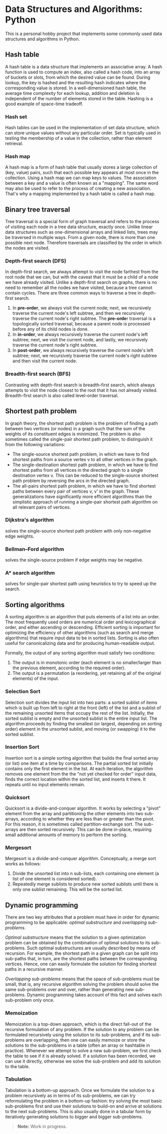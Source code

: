# Data Structures and Algorithms: Python

This is a personal hobby project that implements some commonly used data structures and algorithms in Python.

## Hash table

A hash table is a data structure that implements an associative array. A hash function is used to compute an index, also called a hash code, into an array of buckets or slots, from which the desired value can be found. During lookup, the key is hashed and the resulting hash indicates where the corresponding value is stored. In a well-dimensioned hash table, the average time complexity for each lookup, addition and deletion is independent of the number of elements stored in the table. Hashing is a good example of space-time tradeoff.

### Hash set
Hash tables can be used in the implementation of set data structure, which can store unique values without any particular order. Set is typically used in testing the membership of a value in the collection, rather than element retrieval.

### Hash map
A hash map is a form of hash table that usually stores a large collection of (key, value) pairs, such that each possible key appears at most once in the collection. Using a hash map we can map keys to values. The association between a key and a value is often known as a "mapping". The same word may also be used to refer to the process of creating a new association. That's why a mapping implemented by a hash table is called a hash map.

## Binary tree traversal

Tree traversal is a special form of graph traversal and refers to the process of visiting each node in a tree data structure, exactly once. Unlike linear data structures such as one-dimensional arrays and linked lists, trees may be traversed in multiple ways. From a given node, there is more than one possible next node. Therefore traversals are classified by the order in which the nodes are visited.

### Depth-first search (DFS)
In depth-first search, we always attempt to visit the node farthest from the root node that we can, but with the caveat that it must be a child of a node we have already visited. Unlike a depth-first search on graphs, there is no need to remember all the nodes we have visited, because a tree cannot contain cycles. There are three common ways to traverse a tree in depth-first search.

1. In **pre-order**, we always visit the current node; next, we recursively traverse the current node's left subtree, and then we recursively traverse the current node's right subtree. The **pre-orde**r traversal is a topologically sorted traversal, because a parent node is processed before any of its child nodes is done.
2. In **in-order**, we always recursively traverse the current node's left subtree; next, we visit the current node, and lastly, we recursively traverse the current node's right subtree.
3. In **post-order**, we always recursively traverse the current node's left subtree; next, we recursively traverse the current node's right subtree and then visit the current node.

### Breadth-first search (BFS)
Contrasting with depth-first search is breadth-first search, which always attempts to visit the node closest to the root that it has not already visited. Breadth-first search is also called level-order traversal.

## Shortest path problem

In graph theory, the shortest path problem is the problem of finding a path between two vertices (or nodes) in a graph such that the sum of the weights of its constituent edges is minimized. The problem is also sometimes called the single-pair shortest path problem, to distinguish it from the following variations:
* The single-source shortest path problem, in which we have to find shortest paths from a source vertex v to all other vertices in the graph.
* The single-destination shortest path problem, in which we have to find shortest paths from all vertices in the directed graph to a single destination vertex v. This can be reduced to the single-source shortest path problem by reversing the arcs in the directed graph.
* The all-pairs shortest path problem, in which we have to find shortest paths between every pair of vertices v, v' in the graph.
These generalizations have significantly more efficient algorithms than the simplistic approach of running a single-pair shortest path algorithm on all relevant pairs of vertices.

### Dijkstra's algorithm
solves the single-source shortest path problem with only non-negative edge weights.

### Bellman–Ford algorithm
solves the single-source problem if edge weights may be negative.

### A* search algorithm
solves for single-pair shortest path using heuristics to try to speed up the search.

## Sorting algorithms

A sorting algorithm is an algorithm that puts elements of a list into an order. The most frequently used orders are numerical order and lexicographical order, and either ascending or descending. Efficient sorting is important for optimizing the efficiency of other algorithms (such as search and merge algorithms) that require input data to be in sorted lists. Sorting is also often useful for canonicalizing data and for producing human-readable output.

Formally, the output of any sorting algorithm must satisfy two conditions:

1. The output is in monotonic order (each element is no smaller/larger than the previous element, according to the required order).
2. The output is a permutation (a reordering, yet retaining all of the original elements) of the input.

### Selection Sort
Selection sort divides the input list into two parts: a sorted sublist of items which is built up from left to right at the front (left) of the list and a sublist of the remaining unsorted items that occupy the rest of the list. Initially, the sorted sublist is empty and the unsorted sublist is the entire input list. The algorithm proceeds by finding the smallest (or largest, depending on sorting order) element in the unsorted sublist, and moving (or swapping) it to the sorted sublist.

### Insertion Sort
Insertion sort is a simple sorting algorithm that builds the final sorted array (or list) one item at a time by comparisons. The partial sorted list initially contains only the first element in the list. At each iteration, the algorithm removes one element from the the "not yet checked for order" input data, finds the correct location within the sorted list, and inserts it there. It repeats until no input elements remain.

### Quicksort
Quicksort is a divide-and-conquer algorithm. It works by selecting a "pivot" element from the array and partitioning the other elements into two sub-arrays, according to whether they are less than or greater than the pivot. For this reason, it is sometimes called partition-exchange sort. The sub-arrays are then sorted recursively. This can be done in-place, requiring small additional amounts of memory to perform the sorting.

### Mergesort
Mergesort is a divide-and-conquer algorithm. Conceptually, a merge sort works as follows:
1. Divide the unsorted list into n sub-lists, each containing one element (a list of one element is considered sorted).
2. Repeatedly merge sublists to produce new sorted sublists until there is only one sublist remaining. This will be the sorted list.

## Dynamic programming

There are two key attributes that a problem must have in order for dynamic programming to be applicable: _optimal substructure_ and _overlapping sub-problems_.

_Optimal substructure_ means that the solution to a given optimization problem can be obtained by the combination of optimal solutions to its sub-problems. Such optimal substructures are usually described by means of recursion. For example, the shortest path in a given graph can be split into sub-paths that, in turn, are the shortest paths between the corresponding vertices. Hence, one can easily formulate the solution for finding shortest paths in a recursive manner.

_Overlapping sub-problems_ means that the space of sub-problems must be small, that is, any recursive algorithm solving the problem should solve the same sub-problems over and over, rather than generating new sub-problems. Dynamic programming takes account of this fact and solves each sub-problem only once.

### Memoization
Memoization is a top-down approach, which is the direct fall-out of the recursive formulation of any problem. If the solution to any problem can be formulated recursively using the solution to its sub-problems, and if its sub-problems are overlapping, then one can easily memoize or store the solutions to the sub-problems in a table (often an array or hashtable in practice). Whenever we attempt to solve a new sub-problem, we first check the table to see if it is already solved. If a solution has been recorded, we can use it directly, otherwise we solve the sub-problem and add its solution to the table.

### Tabulation
Tabulation is a bottom-up approach. Once we formulate the solution to a problem recursively as in terms of its sub-problems, we can try reformulating the problem in a bottom-up fashion: try solving the most basic sub-problems first and use their solutions to build-on and arrive at solutions to the next sub-problems. This is also usually done in a tabular form by iteratively generating solutions to bigger and bigger sub-problems.

> **Note:** Work in progress. 
